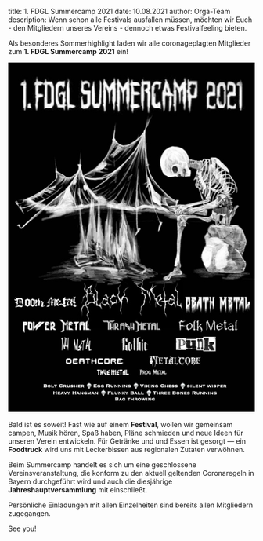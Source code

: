 title: 1. FDGL Summercamp 2021
date: 10.08.2021
author: Orga-Team
description: Wenn schon alle Festivals ausfallen müssen, möchten wir Euch - den Mitgliedern unseres Vereins - dennoch etwas Festivalfeeling bieten.


Als besonderes Sommerhighlight laden wir alle coronageplagten Mitglieder zum **1. FDGL Summercamp 2021** ein! 

![Summercamp](static/img/events/summercamp2021.jpg#illustration)

Bald ist es soweit! Fast wie auf einem **Festival**, wollen wir gemeinsam campen, Musik hören, Spaß haben, Pläne schmieden und neue Ideen für unseren Verein entwickeln.
Für Getränke und und Essen ist gesorgt — ein **Foodtruck** wird uns mit Leckerbissen aus regionalen Zutaten verwöhnen.

Beim Summercamp handelt es sich um eine geschlossene Vereinsveranstaltung, die konform zu den aktuell geltenden Coronaregeln in Bayern durchgeführt wird und auch die diesjährige **Jahreshauptversammlung** mit einschließt.

Persönliche Einladungen mit allen Einzelheiten sind bereits allen Mitgliedern zugegangen.

See you!
